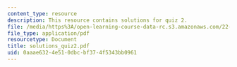 ```yaml
---
content_type: resource
description: This resource contains solutions for quiz 2.
file: /media/https%3A/open-learning-course-data-rc.s3.amazonaws.com/22-101-applied-nuclear-physics-fall-2006/0aaae6324e510dbcbf374f5343bb0961_solutions_quiz2.pdf
file_type: application/pdf
resourcetype: Document
title: solutions_quiz2.pdf
uid: 0aaae632-4e51-0dbc-bf37-4f5343bb0961
---
```


